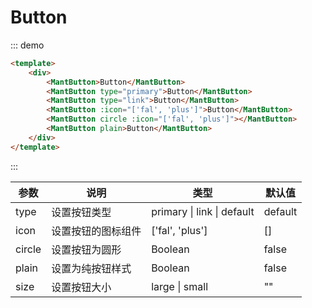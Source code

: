 # Button

::: demo
```html
<template>
    <div>
        <MantButton>Button</MantButton>
        <MantButton type="primary">Button</MantButton>
        <MantButton type="link">Button</MantButton>
        <MantButton :icon="['fal', 'plus']">Button</MantButton>
        <MantButton circle :icon="['fal', 'plus']"></MantButton>
        <MantButton plain>Button</MantButton>
    </div>
</template>
```
:::

|参数|说明|类型|默认值|
|-|-|-|-|
|type|设置按钮类型|primary \| link \| default|default|
|icon|设置按钮的图标组件|['fal', 'plus']|[]|
|circle|设置按钮为圆形|Boolean|false|
|plain|设置为纯按钮样式|Boolean|false|
|size|设置按钮大小|large \| small|""|